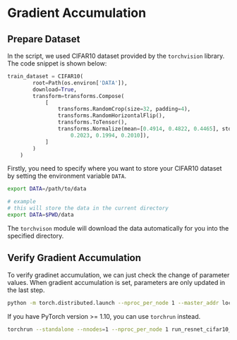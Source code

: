 # Gradient Accumulation

## Prepare Dataset

In the script, we used CIFAR10 dataset provided by the `torchvision` library. The code snippet is shown below:

```python
train_dataset = CIFAR10(
        root=Path(os.environ['DATA']),
        download=True,
        transform=transforms.Compose(
            [
                transforms.RandomCrop(size=32, padding=4),
                transforms.RandomHorizontalFlip(),
                transforms.ToTensor(),
                transforms.Normalize(mean=[0.4914, 0.4822, 0.4465], std=[
                    0.2023, 0.1994, 0.2010]),
            ]
        )
    )
```

Firstly, you need to specify where you want to store your CIFAR10 dataset by setting the environment variable `DATA`. 

```bash
export DATA=/path/to/data

# example
# this will store the data in the current directory
export DATA=$PWD/data
```

The `torchvison` module will download the data automatically for you into the specified directory.


## Verify Gradient Accumulation

To verify gradinet accumulation, we can just check the change of parameter values. When gradient accumulation is set, parameters
are only updated in the last step. 

```bash
python -m torch.distributed.launch --nproc_per_node 1 --master_addr localhost --master_port 29500  run_resnet_cifar10_with_engine.py
```

If you have PyTorch version >= 1.10, you can use `torchrun` instead.

```bash
torchrun --standalone --nnodes=1 --nproc_per_node 1 run_resnet_cifar10_with_engine.py
```